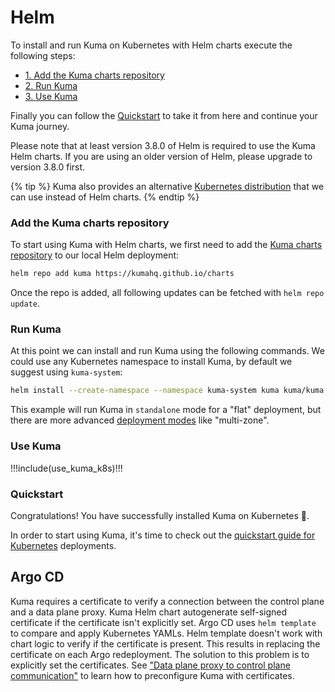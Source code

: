 ---
---
# Helm

To install and run Kuma on Kubernetes with Helm charts execute the following steps:

* [1. Add the Kuma charts repository](#add-the-kuma-charts-repository)
* [2. Run Kuma](#run-kuma)
* [3. Use Kuma](#use-kuma)

Finally you can follow the [Quickstart](#quickstart) to take it from here and continue your Kuma journey.

Please note that at least version 3.8.0 of Helm is required to use the Kuma Helm charts. If you are using an older version of Helm, please upgrade to version 3.8.0 first.

{% tip %}
Kuma also provides an alternative [Kubernetes distribution](../installation/kubernetes/) that we can use instead of Helm charts.
{% endtip %}

### Add the Kuma charts repository

To start using Kuma with Helm charts, we first need to add the [Kuma charts repository](https://kumahq.github.io/charts) to our local Helm deployment: 

```sh
helm repo add kuma https://kumahq.github.io/charts
```

Once the repo is added, all following updates can be fetched with `helm repo update`.

### Run Kuma

At this point we can install and run Kuma using the following commands. We could use any Kubernetes namespace to install Kuma, by default we suggest using `kuma-system`:

```sh
helm install --create-namespace --namespace kuma-system kuma kuma/kuma
```

This example will run Kuma in `standalone` mode for a "flat" deployment, but there are more advanced [deployment modes](../introduction/deployments) like "multi-zone".

### Use Kuma

!!!include(use_kuma_k8s)!!!

### Quickstart

Congratulations! You have successfully installed Kuma on Kubernetes 🚀. 

In order to start using Kuma, it's time to check out the [quickstart guide for Kubernetes](../quickstart/kubernetes/) deployments.

## Argo CD

Kuma requires a certificate to verify a connection between the control plane and a data plane proxy.
Kuma Helm chart autogenerate self-signed certificate if the certificate isn't explicitly set.
Argo CD uses `helm template` to compare and apply Kubernetes YAMLs.
Helm template doesn't work with chart logic to verify if the certificate is present.
This results in replacing the certificate on each Argo redeployment.
The solution to this problem is to explicitly set the certificates.
See ["Data plane proxy to control plane communication"](../security/certificates.md#data-plane-proxy-to-control-plane-communication) to learn how to preconfigure Kuma with certificates.
